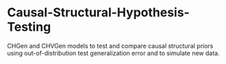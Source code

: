 # Causal-Structural-Hypothesis-Testing
CHGen and CHVGen models to test and compare causal structural priors using out-of-distribution test generalization error and to simulate new data. 
